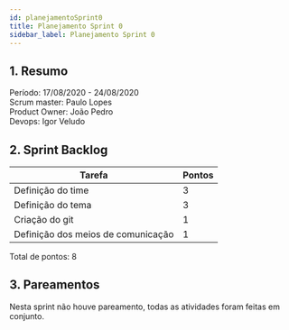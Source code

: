 ```yaml
---
id: planejamentoSprint0
title: Planejamento Sprint 0
sidebar_label: Planejamento Sprint 0
---
```


## 1. Resumo

Período: 17/08/2020 - 24/08/2020 <br>
Scrum master: Paulo Lopes <br>
Product Owner: João Pedro <br>
Devops: Igor Veludo <br>

## 2. Sprint Backlog

| Tarefa | Pontos |
|--------|--------|
| Definição do time | 3 |
| Definição do tema | 3 |
| Criação do git | 1 |
| Definição dos meios de comunicação | 1 |

Total de pontos: 8

## 3. Pareamentos

Nesta sprint não houve pareamento, todas as atividades foram feitas em conjunto.